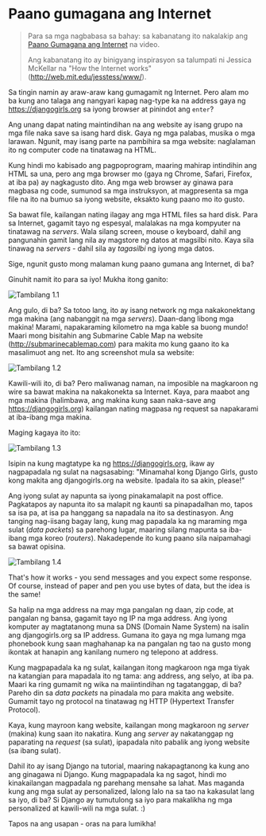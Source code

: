 # Paano gumagana ang Internet

> Para sa mga nagbabasa sa bahay: sa kabanatang ito nakalakip ang [Paano Gumagana ang Internet](https://www.youtube.com/watch?v=oM9yAA09wdc) na video.
> 
> Ang kabanatang ito ay binigyang inspirasyon sa talumpati ni Jessica McKellar na "How the Internet works" (http://web.mit.edu/jesstess/www/).

Sa tingin namin ay araw-araw kang gumagamit ng Internet. Pero alam mo ba kung ano talaga ang nangyari kapag nag-type ka na address gaya ng https://djangogirls.org sa iyong browser at pinindot ang `enter`?

Ang unang dapat nating maintindihan na ang website ay isang grupo na mga file naka save sa isang hard disk. Gaya ng mga palabas, musika o mga larawan. Ngunit, may isang parte na pambihira sa mga website: naglalaman ito ng computer code na tinatawag na HTML.

Kung hindi mo kabisado ang pagpoprogram, maaring mahirap intindihin ang HTML sa una, pero ang mga browser mo (gaya ng Chrome, Safari, Firefox, at iba pa) ay nagkagusto dito. Ang mga web browser ay ginawa para magbasa ng code, sumunod sa mga instruksyon, at magpresenta sa mga file na ito na bumuo sa iyong website, eksakto kung paano mo ito gusto.

Sa bawat file, kailangan nating ilagay ang mga HTML files sa hard disk. Para sa Internet, gagamit tayo ng espesyal, malalakas na mga kompyuter na tinatawag na *servers*. Wala silang screen, mouse o keyboard, dahil ang pangunahin gamit lang nila ay magstore ng datos at magsilbi nito. Kaya sila tinawag na *servers* - dahil sila ay *tagasilbi* ng iyong mga datos.

Sige, ngunit gusto mong malaman kung paano gumana ang Internet, di ba?

Ginuhit namit ito para sa iyo! Mukha itong ganito:

![Tambilang 1.1](images/internet_1.png)

Ang gulo, di ba? Sa totoo lang, ito ay isang network ng mga nakakonektang mga makina (ang nabanggit na mga *servers*). Daan-dang libong mga makina! Marami, napakaraming kilometro na mga kable sa buong mundo! Maari mong bisitahin ang Submarine Cable Map na website (http://submarinecablemap.com) para makita mo kung gaano ito ka masalimuot ang net. Ito ang screenshot mula sa website:

![Tambilang 1.2](images/internet_3.png)

Kawili-wili ito, di ba? Pero maliwanag naman, na imposible na magkaroon ng wire sa bawat makina na nakakonekta sa Internet. Kaya, para maabot ang mga makina (halimbawa, ang makina kung saan naka-save ang https://djangogirls.org) kailangan nating magpasa ng request sa napakarami at iba-ibang mga makina.

Maging kagaya ito ito:

![Tambilang 1.3](images/internet_2.png)

Isipin na kung magtatype ka ng https://djangogirls.org, ikaw ay nagpapadala ng sulat na nagsasabing: "Minamahal kong Django Girls, gusto kong makita ang djangogirls.org na website. Ipadala ito sa akin, please!"

Ang iyong sulat ay napunta sa iyong pinakamalapit na post office. Pagkatapos ay napunta ito sa malapit ng kaunti sa pinapadalhan mo, tapos sa isa pa, at isa pa hanggang sa napadala na ito sa destinasyon. Ang tanging nag-iisang bagay lang, kung mag papadala ka ng maraming mga sulat (*data packets*) sa parehong lugar, maaring silang mapunta sa iba-ibang mga koreo (*routers*). Nakadepende ito kung paano sila naipamahagi sa bawat opisina.

![Tambilang 1.4](images/internet_4.png)

That's how it works - you send messages and you expect some response. Of course, instead of paper and pen you use bytes of data, but the idea is the same!

Sa halip na mga address na may mga pangalan ng daan, zip code, at pangalan ng bansa, gagamit tayo ng IP na mga address. Ang iyong komputer ay magtatanong muna sa DNS (Domain Name System) na isalin ang djangogirls.org sa IP address. Gumana ito gaya ng mga lumang mga phonebook kung saan maghahanap ka na pangalan ng tao na gusto mong ikontak at hanapin ang kanilang numero ng telepono at address.

Kung magpapadala ka ng sulat, kailangan itong magkaroon nga mga tiyak na katangian para mapadala ito ng tama: ang address, ang selyo, at iba pa. Maari ka ring gumamit ng wika na maiintindihan ng tagatanggap, di ba? Pareho din sa *data packets* na pinadala mo para makita ang website. Gumamit tayo ng protocol na tinatawag ng HTTP (Hypertext Transfer Protocol).

Kaya, kung mayroon kang website, kailangan mong magkaroon ng *server* (makina) kung saan ito nakatira. Kung ang *server* ay nakatanggap ng paparating na *request* (sa sulat), ipapadala nito pabalik ang iyong website (sa ibang sulat).

Dahil ito ay isang Django na tutorial, maaring nakapagtanong ka kung ano ang ginagawa ni Django. Kung magpapadala ka ng sagot, hindi mo kinakailangan magpadala ng parehang mensahe sa lahat. Mas maganda kung ang mga sulat ay personalized, lalong lalo na sa tao na kakasulat lang sa iyo, di ba? Si Django ay tumutulong sa iyo para makalikha ng mga personalized at kawili-wili na mga sulat. :)

Tapos na ang usapan - oras na para lumikha!